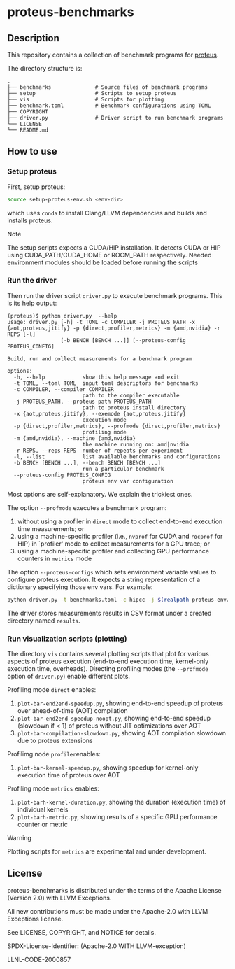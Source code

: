 # proteus-benchmarks

## Description

This repository contains a collection of benchmark programs for [proteus](https://github.com/Olympus-HPC/proteus).

The directory structure is:

```
.
├── benchmarks              # Source files of benchmark programs
├── setup                   # Scripts to setup proteus
├── vis                     # Scripts for plotting
├── benchmark.toml          # Benchmark configurations using TOML
├── COPYRIGHT
├── driver.py               # Driver script to run benchmark programs
└── LICENSE
└── README.md
```

## How to use

### Setup proteus
First, setup proteus:
```bash
source setup-proteus-env.sh <env-dir>
```
which uses `conda` to install Clang/LLVM dependencies and builds and installs proteus.

> [!NOTE]
> The setup scripts expects a CUDA/HIP installation. It detects CUDA or HIP using CUDA_PATH/CUDA_HOME or ROCM_PATH respectively. Needed environment modules should be loaded before running the scripts

### Run the driver
Then run the driver script `driver.py` to execute benchmark programs. This is its help output:
```
(proteus)$ python driver.py  --help
usage: driver.py [-h] -t TOML -c COMPILER -j PROTEUS_PATH -x {aot,proteus,jitify} -p {direct,profiler,metrics} -m {amd,nvidia} -r REPS [-l]
                 [-b BENCH [BENCH ...]] [--proteus-config PROTEUS_CONFIG]

Build, run and collect measurements for a benchmark program

options:
  -h, --help            show this help message and exit
  -t TOML, --toml TOML  input toml descriptors for benchmarks
  -c COMPILER, --compiler COMPILER
                        path to the compiler executable
  -j PROTEUS_PATH, --proteus-path PROTEUS_PATH
                        path to proteus install directory
  -x {aot,proteus,jitify}, --exemode {aot,proteus,jitify}
                        execution mode
  -p {direct,profiler,metrics}, --profmode {direct,profiler,metrics}
                        profiling mode
  -m {amd,nvidia}, --machine {amd,nvidia}
                        the machine running on: amd|nvidia
  -r REPS, --reps REPS  number of repeats per experiment
  -l, --list            list available benchmarks and configurations
  -b BENCH [BENCH ...], --bench BENCH [BENCH ...]
                        run a particular benchmark
  --proteus-config PROTEUS_CONFIG
                        proteus env var configuration
```
Most options are self-explanatory.
We explain the trickiest ones.

The option `--profmode` executes a benchmark program: 
1. without using a profiler in `direct` mode to collect end-to-end execution time measurements; or
2. using a machine-specific profiler (i.e., `nvprof` for CUDA and `rocprof` for HIP) in `profiler' mode to collect measurements for a GPU trace; or
3. using a machine-specific profiler and collecting GPU performance counters in `metrics` mode


The option `--proteus-configs` which sets environment variable values to configure proteus execution.
It expects a string representation of a dictionary specifying those env vars.
For example:
```bash
python driver.py -t benchmarks.toml -c hipcc -j $(realpath proteus-env/proteus/build-amd/install) -x proteus -p direct -m amd -r 1 --proteus-config '{"ENV_PROTEUS_USE_STORED_CACHE":["0", "1"], "ENV_PROTEUS_SET_LAUNCH_BOUNDS":["1"], "ENV_PROTEUS_SPECIALIZE_ARGS":["1"]}' -b adam
```

The driver stores measurements results in CSV format under a created directory named `results`.

### Run visualization scripts (plotting)

The directory `vis` contains several plotting scripts that plot for various aspects of proteus execution (end-to-end execution time, kernel-only execution time, overheads).
Directing profiling modes (the `--profmode` option of `driver.py`) enable different plots.

Profiling mode `direct` enables:
1. `plot-bar-end2end-speedup.py`, showing end-to-end speedup of proteus over ahead-of-time (AOT) compilation
2. `plot-bar-end2end-speedup-noopt.py`, showing end-to-end speedup (slowdown if < 1) of proteus without JIT optimizations over AOT
3. `plot-bar-compilation-slowdown.py`, showing AOT compilation slowdown due to proteus extensions

Profilimg node `profiler`enables:
1. `plot-bar-kernel-speedup.py`, showing speedup for kernel-only execution time of proteus over AOT

Profiling mode `metrics` enables:
1. `plot-barh-kernel-duration.py`, showing the duration (execution time) of individual kernels
2. `plot-barh-metric.py`, showing results of a specific GPU performance counter or metric

> [!WARNING]
> Plotting scripts for `metrics` are experimental and under development.

## License
proteus-benchmarks is distributed under the terms of the Apache License (Version 2.0) with LLVM Exceptions.

All new contributions must be made under the Apache-2.0 with LLVM Exceptions license.

See LICENSE, COPYRIGHT, and NOTICE for details.

SPDX-License-Identifier: (Apache-2.0 WITH LLVM-exception)

LLNL-CODE-2000857
